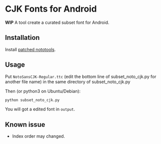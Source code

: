# CJK Fonts for Android
**WIP**
A tool create a curated subset font for Android.

## Installation
Install [patched nototools](https://github.com/WordlessEcho/nototools).

## Usage
Put `NotoSansCJK-Regular.ttc` (edit the bottom line of subset_noto_cjk.py for another file name) in the same directory of subset_noto_cjk.py

Then (or python3 on Ubuntu/Debian):
```bash
python subset_noto_cjk.py
```

You will got a edited font in `output`.

## Known issue
- Index order may changed.
